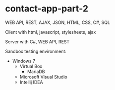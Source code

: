# contact-app-part-2
WEB API, REST, AJAX, JSON, HTML, CSS, C#, SQL

Client with html, javascript, stylesheets, ajax

Server with C#, WEB API, REST

Sandbox testing environment:

- Windows 7
  - Virtual Box
    - MariaDB
  - Microsoft Visual Studio
  - Intellij IDEA
